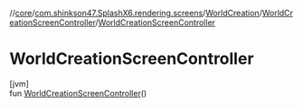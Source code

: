 //[core](../../../../index.md)/[com.shinkson47.SplashX6.rendering.screens](../../index.md)/[WorldCreation](../index.md)/[WorldCreationScreenController](index.md)/[WorldCreationScreenController](-world-creation-screen-controller.md)

# WorldCreationScreenController

[jvm]\
fun [WorldCreationScreenController](-world-creation-screen-controller.md)()
